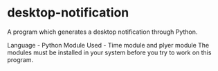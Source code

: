 # desktop-notification
A program which generates a desktop notification through Python.

Language - Python
Module Used - Time module and plyer module
The modules must be installed in your system before you try to work on this program.
